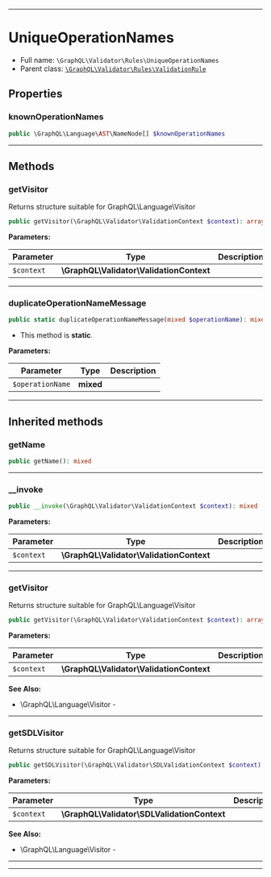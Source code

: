 ***

# UniqueOperationNames





* Full name: `\GraphQL\Validator\Rules\UniqueOperationNames`
* Parent class: [`\GraphQL\Validator\Rules\ValidationRule`](./ValidationRule.md)



## Properties


### knownOperationNames



```php
public \GraphQL\Language\AST\NameNode[] $knownOperationNames
```






***

## Methods


### getVisitor

Returns structure suitable for GraphQL\Language\Visitor

```php
public getVisitor(\GraphQL\Validator\ValidationContext $context): array
```








**Parameters:**

| Parameter | Type | Description |
|-----------|------|-------------|
| `$context` | **\GraphQL\Validator\ValidationContext** |  |




***

### duplicateOperationNameMessage



```php
public static duplicateOperationNameMessage(mixed $operationName): mixed
```



* This method is **static**.




**Parameters:**

| Parameter | Type | Description |
|-----------|------|-------------|
| `$operationName` | **mixed** |  |




***


## Inherited methods


### getName



```php
public getName(): mixed
```











***

### __invoke



```php
public __invoke(\GraphQL\Validator\ValidationContext $context): mixed
```








**Parameters:**

| Parameter | Type | Description |
|-----------|------|-------------|
| `$context` | **\GraphQL\Validator\ValidationContext** |  |




***

### getVisitor

Returns structure suitable for GraphQL\Language\Visitor

```php
public getVisitor(\GraphQL\Validator\ValidationContext $context): array
```








**Parameters:**

| Parameter | Type | Description |
|-----------|------|-------------|
| `$context` | **\GraphQL\Validator\ValidationContext** |  |



**See Also:**

* \GraphQL\Language\Visitor - 

***

### getSDLVisitor

Returns structure suitable for GraphQL\Language\Visitor

```php
public getSDLVisitor(\GraphQL\Validator\SDLValidationContext $context): array
```








**Parameters:**

| Parameter | Type | Description |
|-----------|------|-------------|
| `$context` | **\GraphQL\Validator\SDLValidationContext** |  |



**See Also:**

* \GraphQL\Language\Visitor - 

***


***

